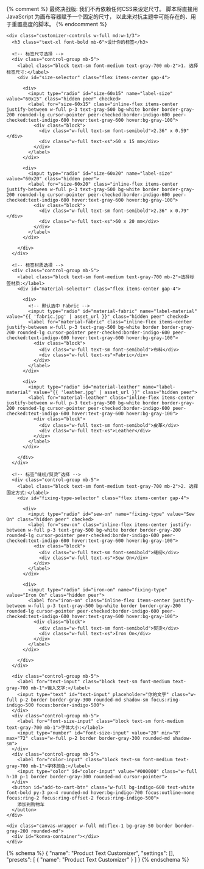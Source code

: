 {% comment %}
  最终决战版: 我们不再依赖任何CSS来设定尺寸。
  脚本将直接用 JavaScript 为画布容器赋予一个固定的尺寸，
  以此来对抗主题中可能存在的、用于重置高度的脚本。
{% endcomment %}

<div class="page-width py-10 border-t border-gray-200">
  <div class="customizer-container flex flex-wrap gap-8">
    
    <div class="customizer-controls w-full md:w-1/3">
      <h3 class="text-xl font-bold mb-6">设计你的标签</h3>
      
      <!-- 标签尺寸选择 -->
      <div class="control-group mb-5">
        <label class="block text-sm font-medium text-gray-700 mb-2">1. 选择标签尺寸:</label>
        <div id="size-selector" class="flex items-center gap-4">
          
          <div>
            <input type="radio" id="size-60x15" name="label-size" value="60x15" class="hidden peer" checked>
            <label for="size-60x15" class="inline-flex items-center justify-between w-full p-3 text-gray-500 bg-white border border-gray-200 rounded-lg cursor-pointer peer-checked:border-indigo-600 peer-checked:text-indigo-600 hover:text-gray-600 hover:bg-gray-100">                           
              <div class="block">
                <div class="w-full text-sm font-semibold">2.36" x 0.59"</div>
                <div class="w-full text-xs">60 x 15 mm</div>
              </div>
            </label>
          </div>

          <div>
            <input type="radio" id="size-60x20" name="label-size" value="60x20" class="hidden peer">
            <label for="size-60x20" class="inline-flex items-center justify-between w-full p-3 text-gray-500 bg-white border border-gray-200 rounded-lg cursor-pointer peer-checked:border-indigo-600 peer-checked:text-indigo-600 hover:text-gray-600 hover:bg-gray-100">
              <div class="block">
                <div class="w-full text-sm font-semibold">2.36" x 0.79"</div>
                <div class="w-full text-xs">60 x 20 mm</div>
              </div>
            </label>
          </div>

        </div>
      </div>
      
      <!-- 标签材质选择 -->
      <div class="control-group mb-5">
        <label class="block text-sm font-medium text-gray-700 mb-2">选择标签材质:</label>
        <div id="material-selector" class="flex items-center gap-4">
          
          <div>
            <!-- 默认选中 Fabric -->
            <input type="radio" id="material-fabric" name="label-material" value="{{ 'fabric.jpg' | asset_url }}" class="hidden peer" checked>
            <label for="material-fabric" class="inline-flex items-center justify-between w-full p-3 text-gray-500 bg-white border border-gray-200 rounded-lg cursor-pointer peer-checked:border-indigo-600 peer-checked:text-indigo-600 hover:text-gray-600 hover:bg-gray-100">                           
              <div class="block">
                <div class="w-full text-sm font-semibold">布料</div>
                <div class="w-full text-xs">Fabric</div>
              </div>
            </label>
          </div>

          <div>
            <input type="radio" id="material-leather" name="label-material" value="{{ 'leather.jpg' | asset_url }}" class="hidden peer">
            <label for="material-leather" class="inline-flex items-center justify-between w-full p-3 text-gray-500 bg-white border border-gray-200 rounded-lg cursor-pointer peer-checked:border-indigo-600 peer-checked:text-indigo-600 hover:text-gray-600 hover:bg-gray-100">
              <div class="block">
                <div class="w-full text-sm font-semibold">皮革</div>
                <div class="w-full text-xs">Leather</div>
              </div>
            </label>
          </div>

        </div>
      </div>

      <!-- 标签“缝纫/熨烫”选择 -->
      <div class="control-group mb-5">
        <label class="block text-sm font-medium text-gray-700 mb-2">2. 选择固定方式:</label>
        <div id="fixing-type-selector" class="flex items-center gap-4">
          
          <div>
            <input type="radio" id="sew-on" name="fixing-type" value="Sew On" class="hidden peer" checked>
            <label for="sew-on" class="inline-flex items-center justify-between w-full p-3 text-gray-500 bg-white border border-gray-200 rounded-lg cursor-pointer peer-checked:border-indigo-600 peer-checked:text-indigo-600 hover:text-gray-600 hover:bg-gray-100">                           
              <div class="block">
                <div class="w-full text-sm font-semibold">缝纫</div>
                <div class="w-full text-xs">Sew On</div>
              </div>
            </label>
          </div>

          <div>
            <input type="radio" id="iron-on" name="fixing-type" value="Iron On" class="hidden peer">
            <label for="iron-on" class="inline-flex items-center justify-between w-full p-3 text-gray-500 bg-white border border-gray-200 rounded-lg cursor-pointer peer-checked:border-indigo-600 peer-checked:text-indigo-600 hover:text-gray-600 hover:bg-gray-100">
              <div class="block">
                <div class="w-full text-sm font-semibold">熨烫</div>
                <div class="w-full text-xs">Iron On</div>
              </div>
            </label>
          </div>

        </div>
      </div>

      <div class="control-group mb-5">
        <label for="text-input" class="block text-sm font-medium text-gray-700 mb-1">输入文字:</label>
        <input type="text" id="text-input" placeholder="你的文字" class="w-full p-2 border border-gray-300 rounded-md shadow-sm focus:ring-indigo-500 focus:border-indigo-500">
      </div>
      <div class="control-group mb-5">
        <label for="font-size-input" class="block text-sm font-medium text-gray-700 mb-1">字体大小:</label>
        <input type="number" id="font-size-input" value="20" min="8" max="72" class="w-full p-2 border border-gray-300 rounded-md shadow-sm">
      </div>
      <div class="control-group mb-5">
        <label for="color-input" class="block text-sm font-medium text-gray-700 mb-1">字体颜色:</label>
        <input type="color" id="color-input" value="#000000" class="w-full h-10 p-1 border border-gray-300 rounded-md cursor-pointer">
      </div>
      <button id="add-to-cart-btn" class="w-full bg-indigo-600 text-white font-bold py-3 px-4 rounded-md hover:bg-indigo-700 focus:outline-none focus:ring-2 focus:ring-offset-2 focus:ring-indigo-500">
        添加到购物车
      </button>
    </div>

    <div class="canvas-wrapper w-full md:flex-1 bg-gray-50 border border-gray-200 rounded-md">
      <div id="konva-container"></div>
    </div>

  </div>
</div>

<script>

  const initializeKonvaApp = (sectionElement) => {
    const konvaContainer = sectionElement.querySelector('#konva-container');
    if (!konvaContainer || konvaContainer.dataset.initialized === 'true') return;
    konvaContainer.dataset.initialized = 'true';

    console.log("Konva: 初始化开始...");

    // --- 1. 获取所有 HTML 元素 ---
    const sizeSelector = sectionElement.querySelector('#size-selector');
    const fixingTypeSelector = sectionElement.querySelector('#fixing-type-selector');
    const materialSelector = sectionElement.querySelector('#material-selector'); // 新增：材质选择器
    const textInput = sectionElement.querySelector('#text-input');
    const fontSizeInput = sectionElement.querySelector('#font-size-input');
    const colorInput = sectionElement.querySelector('#color-input');
    const addToCartBtn = sectionElement.querySelector('#add-to-cart-btn');

    // --- 2. 初始化画布和 Konva 对象 ---
    const baseWidth = konvaContainer.parentElement.clientWidth || 500;
    const sizeRatios = { '60x15': 15 / 60, '60x20': 20 / 60 };
    const initialSizeValue = sizeSelector.querySelector('input[name="label-size"]:checked').value;
    const initialHeight = baseWidth * sizeRatios[initialSizeValue];

    konvaContainer.style.width = `${baseWidth}px`;
    konvaContainer.style.height = `${initialHeight}px`;
    konvaContainer.style.border = '2px dashed blue';

    const stage = new Konva.Stage({ container: konvaContainer, width: baseWidth, height: initialHeight });
    const layer = new Konva.Layer();
    stage.add(layer);

    const backgroundRect = new Konva.Rect({ x: 0, y: 0, width: baseWidth, height: initialHeight, fill: '#f0f0f0' });
    layer.add(backgroundRect);

    const konvaText = new Konva.Text({ x: stage.width() / 2, y: stage.height() / 2, text: '你的文字', fontSize: 30, fontFamily: 'Arial', fill: '#000000', draggable: true });
    layer.add(konvaText);
    konvaText.offsetX(konvaText.width() / 2);
    konvaText.offsetY(konvaText.height() / 2);

    // --- 3. 定义可重用的函数 ---

    // 函数：更新画布尺寸
    const updateCanvasSize = (newSizeValue) => {
      const newRatio = sizeRatios[newSizeValue];
      const newHeight = baseWidth * newRatio;
      konvaContainer.style.height = `${newHeight}px`;
      stage.height(newHeight);
      backgroundRect.height(newHeight);
      konvaText.position({ x: baseWidth / 2, y: newHeight / 2 });
      layer.draw();
    };

    // 函数：加载并应用基础材质图片
    const applyBaseMaterial = (materialUrl) => {
      console.log(`applyBaseMaterial: 正在加载基础材质 - ${materialUrl}`);
      const imageObj = new Image();
      imageObj.crossOrigin = 'Anonymous';
      imageObj.onload = () => {
        backgroundRect.fillPatternImage(imageObj);
        backgroundRect.fillPatternRepeat('repeat');
        // 重置纯色填充，确保只显示基础材质
        backgroundRect.fill(null); 
        layer.draw();
        console.log(`applyBaseMaterial: 基础材质加载并应用成功!`);
      };
      imageObj.src = materialUrl;
    };

    // --- 4. 绑定所有事件监听器 ---

    // 尺寸选择器
    sizeSelector.addEventListener('change', (e) => {
      if (e.target.name === 'label-size') { updateCanvasSize(e.target.value); }
    });

    // 【新增】材质选择器
    materialSelector.addEventListener('change', (e) => {
      if (e.target.name === 'label-material') {
        applyBaseMaterial(e.target.value);
      }
    });
    
    // 文本和字体控制
    textInput.addEventListener('input', (e) => { konvaText.text(e.target.value || ' '); konvaText.offsetX(konvaText.width() / 2); layer.draw(); });
    fontSizeInput.addEventListener('input', (e) => { konvaText.fontSize(parseInt(e.target.value, 10)); konvaText.offsetX(konvaText.width()/2); konvaText.offsetY(konvaText.height()/2); layer.draw(); });
    colorInput.addEventListener('input', (e) => { konvaText.fill(e.target.value); layer.draw(); });

    // 添加到购物车
    addToCartBtn.addEventListener('click', (e) => {
      e.preventDefault();
      const productForm = document.querySelector('form[action*="/cart/add"]');
      const variantIdInput = productForm ? productForm.querySelector('[name="id"]') : null;
      if (!variantIdInput || !variantIdInput.value) { alert('错误：找不到产品变体ID。'); return; }
      
      const selectedSize = sizeSelector.querySelector('input[name="label-size"]:checked').value;
      const selectedFixingType = fixingTypeSelector.querySelector('input[name="fixing-type"]:checked').value;
      const selectedMaterialInput = materialSelector.querySelector('input[name="label-material"]:checked');
      const selectedMaterialName = selectedMaterialInput.nextElementSibling.querySelector('.text-xs').textContent;

      const previewImage = stage.toDataURL({ mimeType: 'image/jpeg', quality: 0.7 });

      const formData = {
        items: [{
          id: variantIdInput.value,
          quantity: 1,
          properties: {
            'CustomTextPreview': previewImage,
            '尺寸': selectedSize,
            '固定方式': selectedFixingType,
            '材质': selectedMaterialName, // <-- 保存清晰的材质名称
            '定制文字': textInput.value,
            '字体大小': fontSizeInput.value,
            '字体颜色': colorInput.value,
          }
        }]
      };
      fetch('/cart/add.js', { method: 'POST', headers: { 'Content-Type': 'application/json' }, body: JSON.stringify(formData) })
        .then(res => res.json()).then(data => { if (!data.status) { window.location.href = '/cart'; } else { alert('添加失败: ' + data.description); }})
        .catch(console.error);
    });

    // --- 5. 最终初始化 ---
    // 获取默认选中的材质URL并应用
    const initialMaterialUrl = materialSelector.querySelector('input[name="label-material"]:checked').value;
    applyBaseMaterial(initialMaterialUrl);

    layer.draw();
    console.log("Konva: 初始化流程完成！");
  };

  // ---- 启动器代码 (bootstrapper) 保持不变 ----
  const bootstrapper = () => {
    const konvaCheckInterval = setInterval(() => {
      if (typeof window.Konva !== 'undefined') {
        clearInterval(konvaCheckInterval);
        const sectionId = 'shopify-section-{{ section.id }}';
        const sectionElement = document.getElementById(sectionId);
        if (!sectionElement) return;
        const elementCheckInterval = setInterval(() => {
          const konvaContainer = sectionElement.querySelector('#konva-container');
          if (konvaContainer) {
            clearInterval(elementCheckInterval);
            initializeKonvaApp(sectionElement);
          }
        }, 100);
        setTimeout(() => { clearInterval(elementCheckInterval); }, 5000);
      }
    }, 100);
    setTimeout(() => { clearInterval(konvaCheckInterval); }, 5000);
  };
  document.addEventListener('turbo:load', bootstrapper);
  document.addEventListener('shopify:section:load', bootstrapper);
  if (document.readyState === 'loading') { document.addEventListener('DOMContentLoaded', bootstrapper); } else { bootstrapper(); }
</script>

{% schema %}
{
  "name": "Product Text Customizer",
  "settings": [],
  "presets": [
    {
      "name": "Product Text Customizer"
    }
  ]
}
{% endschema %}